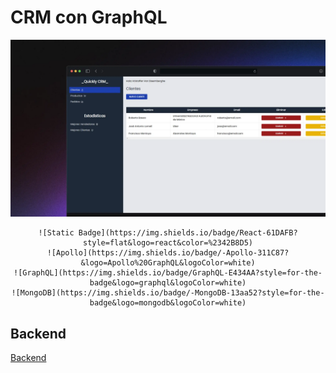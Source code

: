 # CRM con GraphQL

<div align="center">
    <a href="https://crm-graphql-frontend-psi.vercel.app/nuevacuenta">
        <img src="./public/quickly-crm.webp">
    </a>
</div>

<div align="center">

    ![Static Badge](https://img.shields.io/badge/React-61DAFB?style=flat&logo=react&color=%2342B8D5)
    ![Apollo](https://img.shields.io/badge/-Apollo-311C87?&logo=Apollo%20GraphQL&logoColor=white)
    ![GraphQL](https://img.shields.io/badge/GraphQL-E434AA?style=for-the-badge&logo=graphql&logoColor=white)
    ![MongoDB](https://img.shields.io/badge/-MongoDB-13aa52?style=for-the-badge&logo=mongodb&logoColor=white)

</div>

## Backend

[Backend](https://github.com/im-krizox/crm-graphql-backend)
